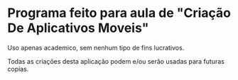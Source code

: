 # Programa feito para aula de "Criação De Aplicativos Moveis"

Uso apenas academico, sem nenhum tipo de fins lucrativos.

Todas as criações desta aplicação podem e/ou serão usadas para futuras copias.